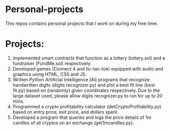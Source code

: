 Personal-projects
=================
This repos contains personal projects that I work on during my free time.

# Projects:
1.	Implemented smart contracts that function as a lottery (lottery.sol) and a fundraiser (FundMe.sol) respectively.
2.	Developed games (Connect 4 and tic-tac-toe) equipped with audio and graphics using HTML, CSS and JS.
3.	Written Python Artificial Intelligence (AI) programs that recognize handwritten digits (digits recognizer.py) and plot a best fit line (best fit.py) based on (randomly) given coordinates respectively. Due to the large dataset used, please allow digits recognizer.py to run for up to 20 mins.
4.	Programmed a crypto profitability calculator (detCryptoProfitability.py) based on entry price, exit price, and dollars spent.
5.	Developed a program that queries and logs the price details of 1m candles of all cryptos on an exchange (get1mcandles.py).
